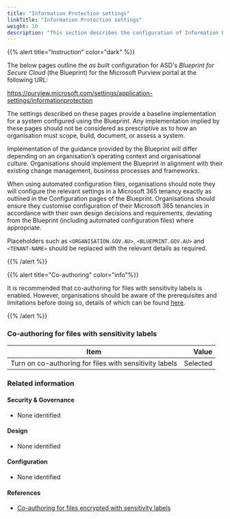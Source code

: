 ```yaml
---
title: "Information Protection settings"
linkTitle: "Information Protection settings"
weight: 10
description: "This section describes the configuration of Information Protection settings within Microsoft Purview associated with systems built according to the guidance provided by ASD's Blueprint for Secure Cloud."
---
```


{{% alert title="Instruction" color="dark" %}}

The below pages outline the *as built* configuration for ASD's *Blueprint for Secure Cloud* (the Blueprint) for the Microsoft Purview portal at the following URL:

<https://purview.microsoft.com/settings/application-settings/informationprotection>

The settings described on these pages provide a baseline implementation for a system configured using the Blueprint. Any implementation implied by these pages should not be considered as prescriptive as to how an organisation must scope, build, document, or assess a system.

Implementation of the guidance provided by the Blueprint will differ depending on an organisation’s operating context and organisational culture. Organisations should implement the Blueprint in alignment with their existing change management, business processes and frameworks.

When using automated configuration files, organisations should note they will configure the relevant settings in a Microsoft 365 tenancy exactly as outlined in the Configuration pages of the Blueprint. Organisations should ensure they customise configuration of their Microsoft 365 tenancies in accordance with their own design decisions and requirements, deviating from the Blueprint (including automated configuration files) where appropriate.

Placeholders such as `<ORGANISATION.GOV.AU>`, `<BLUEPRINT.GOV.AU>` and `<TENANT-NAME>` should be replaced with the relevant details as required.

{{% /alert %}}

{{% alert title="Co-authoring" color="info"%}}

It is recommended that co-authoring for files with sensitivity labels is enabled. However, organisations should be aware of the prerequisites and limitations before doing so, details of which can be found [here](https://learn.microsoft.com/en-au/purview/sensitivity-labels-coauthoring).

{{% /alert %}}

### Co-authoring for files with sensitivity labels

| Item                                                   |    Value |
| ------------------------------------------------------ | -------: |
| Turn on co-authoring for files with sensitivity labels | Selected |

### Related information

#### Security & Governance

- None identified
  
#### Design

- None identified
  
#### Configuration

- None identified

#### References

- [Co-authoring for files encrypted with sensitivity labels](https://learn.microsoft.com/en-au/purview/sensitivity-labels-coauthoring)
